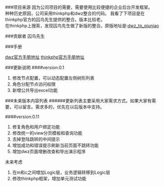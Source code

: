 ###项目来源
因为公司项目的需要，需要使用比较便捷的企业后台开发框架。  
种种历史原因，公司采用thinkphp和dwz整合的代码。 
我看了下项目是在thinkphp官方的囚鸟先生提供的整合。版本比较老。  
在thinkphp上搜索，发现囚鸟先生做了新版的整合。原版地址是:[dwz_tp_qiuniao]   


###贡献者
囚鸟先生

###手册

[dwz官方手册地址][dwz_doc]
[thinkphp官方手册地址][think_php]


###更新说明
####version:0.1 
1. 修改节点配置，可以动态配置左侧树形列表
2. 角色分配节点访问权限
3. 新增公共导出excel功能


###未来版本内容列表
######更新列表主要采用大家需求方式。如果大家有需要，可以留言。需求多的，优先在以后版本中支持。

####version:0.11
1. 修复角色和用户绑定功能
2. 修改统一的view分页模板和查询功能
3. 去掉登陆跳转的中间提示
4. 增加成功和错误提示刷新当前页面不跳转功能
5. 增加dwz页面增删改查和导出演示程序

未来考虑
1. 在m和c之间增加Logic层，业务逻辑转移到Logic层
2. 修改thinkphp框架，增加单元测试功能



[dwz_tp_qiuniao]:http://www.thinkphp.cn/code/751.html
[dwz_doc]:https://code.csdn.net/dwzteam/dwz_jui/tree/master/doc
[think_php]:http://document.thinkphp.cn/manual_3_2.html
